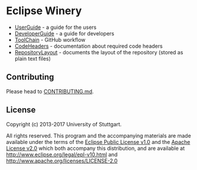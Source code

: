 # Eclipse Winery

- [UserGuide](UserGuide) - a guide for the users
- [DeveloperGuide](DeveloperGuide) - a guide for developers
- [ToolChain](ToolChain) - GitHub workflow
- [CodeHeaders](CodeHeaders) - documentation about required code headers
- [RepositoryLayout](RepositoryLayout) - documents the layout of the repository (stored as plain text files)

## Contributing

Please head to [CONTRIBUTING.md](https://github.com/eclipse/winery/blob/master/CONTRIBUTING.md).

## License

Copyright (c) 2013-2017 University of Stuttgart.

All rights reserved. This program and the accompanying materials
are made available under the terms of the [Eclipse Public License v1.0]
and the [Apache License v2.0] which both accompany this distribution,
and are available at http://www.eclipse.org/legal/epl-v10.html
and http://www.apache.org/licenses/LICENSE-2.0

 [Apache License v2.0]: http://www.apache.org/licenses/LICENSE-2.0.html
 [Eclipse Public License v1.0]: http://www.eclipse.org/legal/epl-v10.html
